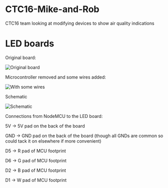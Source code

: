 # CTC16-Mike-and-Rob
CTC16 team looking at modifying devices to show air quality indications


# LED boards
Original board:

![Original board](http://foo.bodaegl.com/original_board.jpg)

Microcontroller removed and some wires added:

![With some wires](http://foo.bodaegl.com/wired.jpg)

Schematic

![Schematic](http://foo.bodaegl.com/wiring.png)

Connections from NodeMCU to the LED board:

5V -> 5V pad on the back of the board

GND -> GND pad on the back of the board (though all GNDs are common so could tack it on elsewhere if more convenient)


D5 -> R pad of MCU footprint

D6 -> G pad of MCU footprint

D2 -> B pad of MCU footprint

D1 -> W pad of MCU footprint
